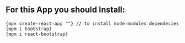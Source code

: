 ## For this App you should Install:


    {npx create-react-app ""} // to install node-modules dependecies
    {npm i bootstrap}
    {npm i react-bootstrap}
    

